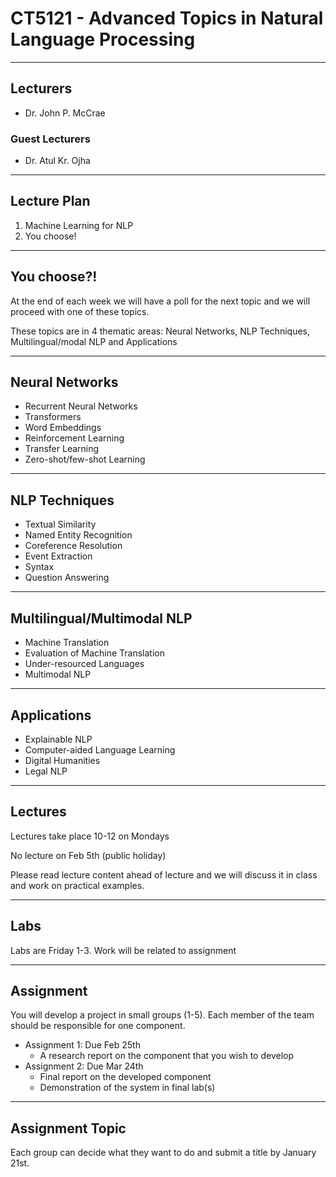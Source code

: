 # CT5121 - Advanced Topics in Natural Language Processing
---
## Lecturers

* Dr. John P. McCrae

### Guest Lecturers

* Dr. Atul Kr. Ojha
---
## Lecture Plan

1. Machine Learning for NLP
2. You choose!
---
## You choose?!

At the end of each week we will have a poll for the next topic and we will 
proceed with one of these topics.

These topics are in 4 thematic areas: Neural Networks, NLP Techniques,
Multilingual/modal NLP and Applications

---

## Neural Networks

* Recurrent Neural Networks
* Transformers
* Word Embeddings
* Reinforcement Learning
* Transfer Learning
* Zero-shot/few-shot Learning
---
## NLP Techniques

* Textual Similarity
* Named Entity Recognition
* Coreference Resolution
* Event Extraction
* Syntax 
* Question Answering
---
## Multilingual/Multimodal NLP

* Machine Translation
* Evaluation of Machine Translation
* Under-resourced Languages
* Multimodal NLP
---
## Applications

* Explainable NLP
* Computer-aided Language Learning
* Digital Humanities
* Legal NLP
---
## Lectures

Lectures take place 10-12 on Mondays

No lecture on Feb 5th (public holiday)

Please read lecture content ahead of lecture and we will discuss it in 
class and work on practical examples.

---
## Labs

Labs are Friday 1-3. Work will be related to assignment

---
## Assignment

You will develop a project in small groups (1-5). Each member of the team should
be responsible for one component.

* Assignment 1: Due Feb 25th
    * A research report on the component that you wish to develop
* Assignment 2: Due Mar 24th
    * Final report on the developed component
    * Demonstration of the system in final lab(s)

---
## Assignment Topic

Each group can decide what they want to do and submit a title by January 21st.
